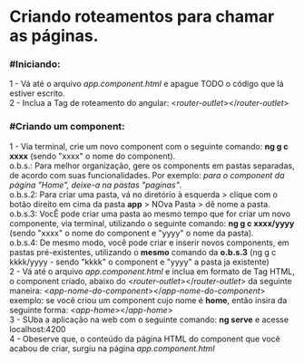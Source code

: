 # Criando roteamentos para chamar as páginas.

### #Iniciando: <br>
1 - Vá até o arquivo *app.component.html* e apague TODO o código que lá estiver escrito. <br>
2 - Inclua a Tag de roteamento do angular: <*router-outlet*></*router-outlet*> <br>
### #Criando um component: <br>
1 - Via terminal, crie um novo component com o seguinte comando: **ng g c xxxx**  (sendo "xxxx" o nome do component).<br>
o.b.s.: Para melhor organização, gere os components em pastas separadas, de acordo com suas funcionalidades. Por exemplo: *para o component da página "Home", deixe-a na pastas "paginas"*. <br>
o.b.s.2: Para criar uma pasta, vá no diretório à esquerda > clique com o botão direito em cima da pasta **app** > NOva Pasta > dê nome a pasta.<br>
o.b.s.3: VocÊ pode criar uma pasta ao mesmo tempo que for criar um novo componente, via terminal, utilizando o seguinte comando: **ng g c xxxx/yyyy** (sendo "xxxx" o nome do component e "yyyy" o nome da pasta). <br>
o.b.s.4: De mesmo modo, você pode criar e inserir novos components, em pastas pré-existentes, utilizando o **mesmo** comando da **o.b.s.3** (ng g c kkkk/yyyy - sendo "kkkk" o component e "yyyy" a pasta ja existente) <br>
2 - Vá até o arquivo *app.component.html*  e inclua em formato de Tag HTML, o component criado, abaixo do <*router-outlet*></*router-outlet*> da seguinte maneira: <*app-nome-do-component*></*app-nome-do-component*> <br>
exemplo: se você criou um component cujo nome é **home**, então insira da seguinte forma: <*app-home*></*app-home*> <br>
3 - SUba a aplicação na web com o seguinte comando: **ng serve** e acesse localhost:4200 <br>
4 - Obeserve que, o conteúdo da página HTML do component que você acabou de criar, surgiu na página *app.component.html*
